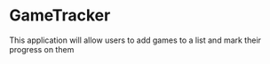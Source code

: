 # GameTracker
This application will allow users to add games to a list and mark their progress on them
